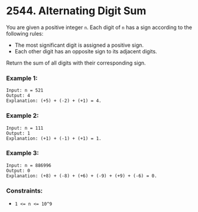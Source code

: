# 2544. Alternating Digit Sum

You are given a positive integer `n`. Each digit of `n` has a sign according to the following rules:

- The most significant digit is assigned a positive sign.
- Each other digit has an opposite sign to its adjacent digits.

Return the sum of all digits with their corresponding sign.

### Example 1:

```
Input: n = 521
Output: 4
Explanation: (+5) + (-2) + (+1) = 4.
```

### Example 2:

```
Input: n = 111
Output: 1
Explanation: (+1) + (-1) + (+1) = 1.
```

### Example 3:

```
Input: n = 886996
Output: 0
Explanation: (+8) + (-8) + (+6) + (-9) + (+9) + (-6) = 0.
```

### Constraints:

- `1 <= n <= 10^9`
